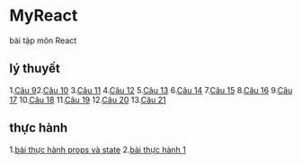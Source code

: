 # MyReact
bài tập môn React
## lý thuyết
1.[Câu 9](https://codepen.io/myduyen2003/pen/abKpeKM)2.[Câu 10](https://codepen.io/myduyen2003/pen/zYaNgLe)
3.[Câu 11](https://codepen.io/myduyen2003/pen/yLEjWrd)
4.[Câu 12](https://codepen.io/myduyen2003/pen/YzvNmGm)
5.[Câu 13](https://codepen.io/myduyen2003/pen/zYawwOM)
6.[Câu 14](https://codepen.io/myduyen2003/pen/XWYRMPY)
7.[Câu 15](https://codepen.io/myduyen2003/pen/OJExzPZ)
8.[Câu 16](https://codepen.io/myduyen2003/pen/MWXVPrN)
9.[Câu 17](https://codepen.io/myduyen2003/pen/ZERodbY)
10.[Câu 18](https://codepen.io/myduyen2003/pen/VwdEGWr)
11.[Câu 19](https://codepen.io/myduyen2003/pen/mdKzGML)
12.[Câu 20](https://codepen.io/myduyen2003/pen/LYrgJQj)
13.[Câu 21](https://codepen.io/myduyen2003/pen/qBKJMoX)
## thực hành
1.[bài thực hành props và state](https://codepen.io/myduyen2003/pen/LYrJMKB)
2.[bài thực hành 1](https://codesandbox.io/s/bth1-ug7dpz?file=/src/styles.css)
